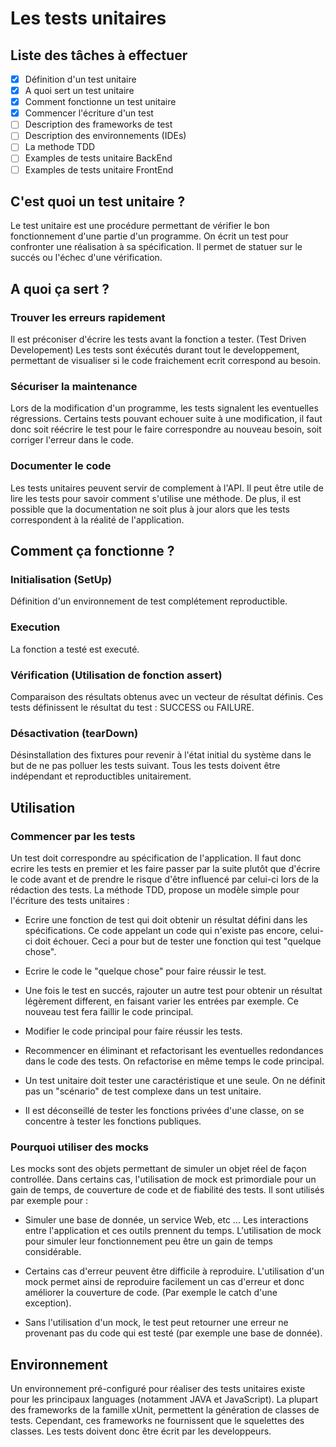 # Les tests unitaires

## Liste des tâches à effectuer

- [X] Définition d'un test unitaire
- [X] A quoi sert un test unitaire
- [X] Comment fonctionne un test unitaire
- [X] Commencer l'écriture d'un test
- [ ] Description des frameworks de test
- [ ] Description des environnements (IDEs)
- [ ] La methode TDD
- [ ] Examples de tests unitaire BackEnd
- [ ] Examples de tests unitaire FrontEnd

## C'est quoi un test unitaire ?

Le test unitaire est une procédure permettant de vérifier le
bon fonctionnement d'une partie d'un programme.
On écrit un test pour confronter une réalisation à sa 
spécification. Il permet de statuer sur le succés ou l'échec 
d'une vérification.  

## A quoi ça sert ?

### Trouver les erreurs rapidement

Il est préconiser d'écrire les tests avant la fonction a tester.
(Test Driven Developement) Les tests sont éxécutés durant tout le developpement, permettant
de visualiser si le code fraichement ecrit correspond au besoin.

### Sécuriser la maintenance

Lors de la modification d'un programme, les tests signalent les
eventuelles régressions. Certains tests pouvant echouer suite
à une modification, il faut donc soit réécrire le test pour 
le faire correspondre au nouveau besoin, soit corriger l'erreur
dans le code.

### Documenter le code

Les tests unitaires peuvent servir de complement à l'API. Il peut
être utile de lire les tests pour savoir comment s'utilise une
méthode. De plus, il est possible que la documentation ne soit
plus à jour alors que les tests correspondent à la réalité
de l'application.

## Comment ça fonctionne ?

### Initialisation (SetUp)

Définition d'un environnement de test complétement reproductible.

### Execution

La fonction a testé est executé.

### Vérification (Utilisation de fonction assert)

Comparaison des résultats obtenus avec un vecteur de
résultat définis. Ces tests définissent le résultat
du test : SUCCESS ou FAILURE.

### Désactivation (tearDown)

Désinstallation des fixtures pour revenir à l'état initial
du système dans le but de ne pas polluer les tests
suivant.
Tous les tests doivent être indépendant et reproductibles
unitairement.

## Utilisation

### Commencer par les tests  

Un test doit correspondre au spécification de l'application.
Il faut donc ecrire les tests en premier et les faire passer
par la suite plutôt que d'écrire le code avant et de 
prendre le risque d'être influencé par celui-ci lors de la 
rédaction des tests. La méthode TDD, propose un modèle 
simple pour l'écriture des tests unitaires :

- Ecrire une fonction de test qui doit obtenir un résultat
défini dans les spécifications. Ce code appelant un 
code qui n'existe pas encore, celui-ci doit échouer.
Ceci a pour but de tester une fonction qui test "quelque chose".

- Ecrire le code le "quelque chose" pour faire réussir
le test.

- Une fois le test en succés, rajouter un autre test pour obtenir 
un résultat légèrement different, en faisant varier les
entrées par exemple. Ce nouveau test fera faillir le code
principal.

- Modifier le code principal pour faire réussir les tests.

- Recommencer en éliminant et refactorisant les eventuelles redondances
dans le code des tests. On refactorise en même temps
le code principal.

- Un test unitaire doit tester une caractéristique
et une seule. On ne définit pas un "scénario" de test 
complexe dans un test unitaire.

- Il est déconseillé de tester les fonctions privées d'une 
classe, on se concentre à tester les fonctions publiques. 

### Pourquoi utiliser des mocks

Les mocks sont des objets permettant de simuler 
un objet réel de façon controllée. Dans certains cas, 
l'utilisation de mock est primordiale pour un gain de 
temps, de couverture de code et de fiabilité des tests.
Il sont utilisés par exemple pour :

- Simuler une base de donnée, un service Web, etc ...
Les interactions entre l'application et ces outils 
prennent du temps. L'utilisation de mock pour simuler 
leur fonctionnement peu être un gain de temps 
considérable.

- Certains cas d'erreur peuvent être difficile à 
reproduire. L'utilisation d'un mock permet ainsi de 
reproduire facilement un cas d'erreur et donc améliorer la couverture de code.
(Par exemple le catch d'une exception).

- Sans l'utilisation d'un mock, le test peut retourner une
erreur ne provenant pas du code qui est testé (par 
exemple une base de donnée).

## Environnement

Un environnement pré-configuré pour réaliser des tests unitaires
existe pour les principaux languages (notamment JAVA 
et JavaScript).
La plupart des frameworks de la famille xUnit, permettent la
génération de classes de tests. Cependant, ces frameworks 
ne fournissent que le squelettes des classes. Les tests
doivent donc être écrit par les developpeurs.  




